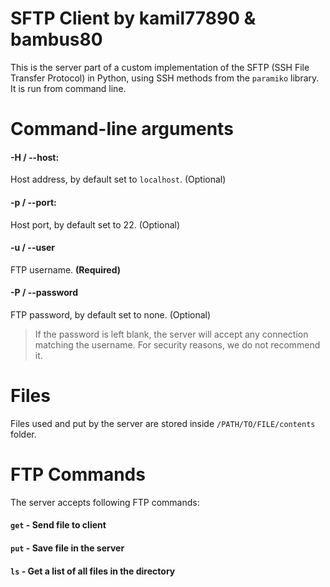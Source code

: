 # SFTP Client by kamil77890 & bambus80

This is the server part of a custom implementation of the SFTP (SSH File Transfer Protocol) in Python, using SSH methods from the `paramiko` library. It is run from command line.

# Command-line arguments

#### -H / --host:

Host address, by default set to `localhost`. (Optional)

#### -p / --port:

Host port, by default set to 22. (Optional)

#### -u / --user

FTP username. **(Required)**

#### -P / --password

FTP password, by default set to none. (Optional)
> If the password is left blank, the server will accept any connection matching the username. For security reasons, we do not recommend it.

# Files

Files used and put by the server are stored inside `/PATH/TO/FILE/contents` folder.

# FTP Commands

The server accepts following FTP commands:

#### `get` - Send file to client

#### `put` - Save file in the server

#### `ls` - Get a list of all files in the directory